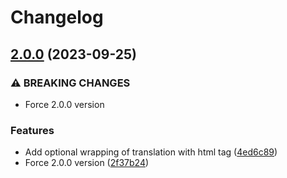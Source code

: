 # Changelog

## [2.0.0](https://github.com/researchsquare/jekyll-translations/compare/v1.0.0...v2.0.0) (2023-09-25)


### ⚠ BREAKING CHANGES

* Force 2.0.0 version

### Features

* Add optional wrapping of translation with html tag ([4ed6c89](https://github.com/researchsquare/jekyll-translations/commit/4ed6c899207701d6d0bf3b76a361eaaec53deb11))
* Force 2.0.0 version ([2f37b24](https://github.com/researchsquare/jekyll-translations/commit/2f37b24974f5e34bee4c5357654992d27d80f540))
